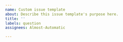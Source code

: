 ```yaml
---
name: Custom issue template
about: Describe this issue template's purpose here.
title: ''
labels: question
assignees: Almost-Automatic

---
```



